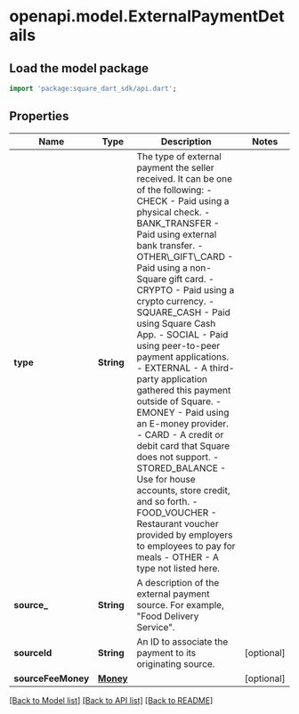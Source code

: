 # openapi.model.ExternalPaymentDetails

## Load the model package
```dart
import 'package:square_dart_sdk/api.dart';
```

## Properties
Name | Type | Description | Notes
------------ | ------------- | ------------- | -------------
**type** | **String** | The type of external payment the seller received. It can be one of the following: - CHECK - Paid using a physical check. - BANK_TRANSFER - Paid using external bank transfer. - OTHER\\_GIFT\\_CARD - Paid using a non-Square gift card. - CRYPTO - Paid using a crypto currency. - SQUARE_CASH - Paid using Square Cash App. - SOCIAL - Paid using peer-to-peer payment applications. - EXTERNAL - A third-party application gathered this payment outside of Square. - EMONEY - Paid using an E-money provider. - CARD - A credit or debit card that Square does not support. - STORED_BALANCE - Use for house accounts, store credit, and so forth. - FOOD_VOUCHER - Restaurant voucher provided by employers to employees to pay for meals - OTHER - A type not listed here. | 
**source_** | **String** | A description of the external payment source. For example,  \"Food Delivery Service\". | 
**sourceId** | **String** | An ID to associate the payment to its originating source. | [optional] 
**sourceFeeMoney** | [**Money**](Money.md) |  | [optional] 

[[Back to Model list]](../README.md#documentation-for-models) [[Back to API list]](../README.md#documentation-for-api-endpoints) [[Back to README]](../README.md)


